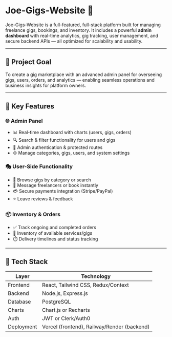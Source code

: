 # Joe-Gigs-Website 🎸  

Joe-Gigs-Website is a full-featured, full-stack platform built for managing freelance gigs, bookings, and inventory. It includes a powerful **admin dashboard** with real-time analytics, gig tracking, user management, and secure backend APIs — all optimized for scalability and usability.

---

## 🎯 Project Goal

To create a gig marketplace with an advanced admin panel for overseeing gigs, users, orders, and analytics — enabling seamless operations and business insights for platform owners.

---

## 🚀 Key Features

### 🌐 Admin Panel
- 📊 Real-time dashboard with charts (users, gigs, orders)
- 🔍 Search & filter functionality for users and gigs
- 🔐 Admin authentication & protected routes
- ⚙️ Manage categories, gigs, users, and system settings

### 🎭 User-Side Functionality
- 🎵 Browse gigs by category or search
- 💬 Message freelancers or book instantly
- 💳 Secure payments integration (Stripe/PayPal)
- ⭐ Leave reviews & feedback

### 📦 Inventory & Orders
- ✅ Track ongoing and completed orders
- 📁 Inventory of available services/gigs
- ⏱️ Delivery timelines and status tracking

---

## 🧱 Tech Stack

| Layer         | Technology                      |
|---------------|----------------------------------|
| Frontend      | React, Tailwind CSS, Redux/Context |
| Backend       | Node.js, Express.js              |
| Database      | PostgreSQL                       |
| Charts        | Chart.js or Recharts             |
| Auth          | JWT or Clerk/Auth0               |
| Deployment    | Vercel (frontend), Railway/Render (backend) |



